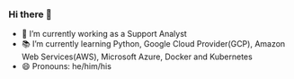 ### Hi there 👋


- 👔 I’m currently working as a Support Analyst
- 📚 I’m currently learning Python, Google Cloud Provider(GCP), Amazon Web Services(AWS), Microsoft Azure, Docker and Kubernetes
- 😄 Pronouns: he/him/his

